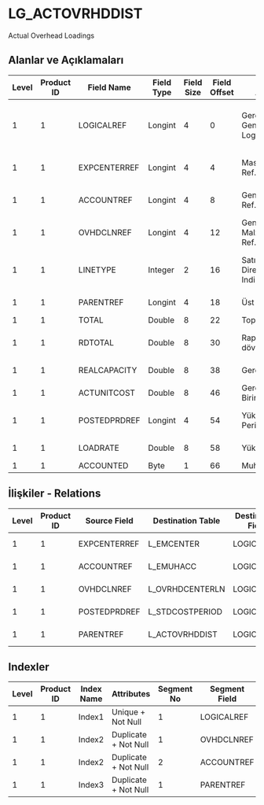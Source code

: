 # LG_ACTOVRHDDIST

Actual Overhead Loadings

## Alanlar ve Açıklamaları

| Level | Product ID | Field Name | Field Type | Field Size | Field Offset | Türkçe Açıklama | Expression |
| ----- | ---------- | ---------- | ---------- | ---------- | ------------ | --------------- | ---------- |
| 1 | 1 | LOGICALREF | Longint | 4 | 0 | Gerçekleşen Genel Gider Logical Ref. | Actual Overhead Loading Logical Reference |
| 1 | 1 | EXPCENTERREF | Longint | 4 | 4 | Masraf Merkezi Ref. | Overhead Pool Reference |
| 1 | 1 | ACCOUNTREF | Longint | 4 | 8 | Genel Muh. Hes. Ref. | G/L Account Reference |
| 1 | 1 | OVHDCLNREF | Longint | 4 | 12 | Genel gider - Malzeme satırı Ref. | Overhead Item Line Reference |
| 1 | 1 | LINETYPE | Integer | 2 | 16 | Satır Tipi (0: Direct, 1: Indirect) | Line Type ;0 Dolaysız;1 Dolaylı |
| 1 | 1 | PARENTREF | Longint | 4 | 18 | Üst satır ref. | Parent Line Reference |
| 1 | 1 | TOTAL | Double | 8 | 22 | Toplam | Total |
| 1 | 1 | RDTOTAL | Double | 8 | 30 | Raporlama dövizi - Toplam | Reporting Currency - Total |
| 1 | 1 | REALCAPACITY | Double | 8 | 38 | Gerçek Kapasite | Actual Capacity |
| 1 | 1 | ACTUNITCOST | Double | 8 | 46 | Gerçekleşen Birim Maliyeti | Actual Unit Cost |
| 1 | 1 | POSTEDPRDREF | Longint | 4 | 54 | Yükleme  Periyodu Ref. | Loading Period Reference |
| 1 | 1 | LOADRATE | Double | 8 | 58 | Yükleme  Oranı | Loading Rate |
| 1 | 1 | ACCOUNTED | Byte | 1 | 66 | Muhasebeleşmiş | Accounted |

## İlişkiler - Relations

| Level | Product ID | Source Field | Destination Table | Destination Field | Relation Type | Extra Condition |
| ----- | ---------- | ------------ | ---------------- | ---------------- | ------------- | --------------- |
| 1 | 1 | EXPCENTERREF | L_EMCENTER | LOGICALREF | one-to-one |  |
| 1 | 1 | ACCOUNTREF | L_EMUHACC | LOGICALREF | one-to-one |  |
| 1 | 1 | OVHDCLNREF | L_OVRHDCENTERLN | LOGICALREF | one-to-one |  |
| 1 | 1 | POSTEDPRDREF | L_STDCOSTPERIOD | LOGICALREF | one-to-one |  |
| 1 | 1 | PARENTREF | L_ACTOVRHDDIST | LOGICALREF | one-to-one |  |

## Indexler

| Level | Product ID | Index Name | Attributes | Segment No | Segment Field | Sense |
| ----- | ---------- | ---------- | ---------- | ---------- | ------------- | ----- |
| 1 | 1 | Index1 | Unique + Not Null | 1 | LOGICALREF | Ascending |
| 1 | 1 | Index2 | Duplicate + Not Null | 1 | OVHDCLNREF | Ascending |
| 1 | 1 | Index2 | Duplicate + Not Null | 2 | ACCOUNTREF | Ascending |
| 1 | 1 | Index3 | Duplicate + Not Null | 1 | PARENTREF | Ascending |
